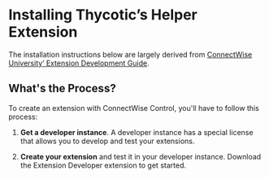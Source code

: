 [title]: # (Installing Thycotic’s Helper Extension)
[tags]: # (helper extension)
[priority]: # (101)
# Installing Thycotic’s Helper Extension

The installation instructions below are largely derived from [ConnectWise University’ Extension Development Guide](https://docs.connectwise.com/ConnectWise_Control_Documentation/Developers/Extension_development_guide).

## What's the Process?

To create an extension with ConnectWise Control, you'll have to follow this process:

1. __Get a developer instance__. A developer instance has a special license that allows you to develop and test your extensions.

1. __Create your extension__ and test it in your developer instance. Download the Extension Developer extension to get started.
